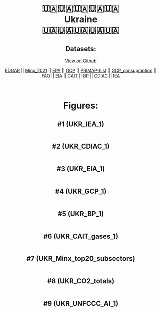 
<center>
<h1 align="center">
🇺🇦🇺🇦🇺🇦🇺🇦🇺🇦
<br>
Ukraine
<br>
🇺🇦🇺🇦🇺🇦🇺🇦🇺🇦
</h1>
<h2>Datasets:</h2>
<p><a href="https://github.com/dquintani/GreenhouseData/tree/master/country_data/UKR_Ukraine/data">View on Github</a>
<br></p><p><a href="data/UKR_EDGAR.csv">EDGAR</a> || <a href="data/UKR_Minx_2021.csv">Minx_2021</a> || <a href="data/UKR_EPA.csv">EPA</a> || <a href="data/UKR_GCP.csv">GCP</a> || <a href="data/UKR_PRIMAP-hist.csv">PRIMAP-hist</a> || <a href="data/UKR_GCP_consupmption.csv">GCP_consupmption</a> || <a href="data/UKR_FAO.csv">FAO</a> || <a href="data/UKR_EIA.csv">EIA</a> || <a href="data/UKR_CAIT.csv">CAIT</a> || <a href="data/UKR_BP.csv">BP</a> || <a href="data/UKR_CDIAC.csv">CDIAC</a> || <a href="data/UKR_IEA.csv">IEA</a></p><p><br></p>
<h1>Figures:</h1><h2>#1 (UKR_IEA_1)</h2>
<p><img alt="" src="figures/UKR_IEA_1.png" /></p><h2>#2 (UKR_CDIAC_1)</h2>
<p><img alt="" src="figures/UKR_CDIAC_1.png" /></p><h2>#3 (UKR_EIA_1)</h2>
<p><img alt="" src="figures/UKR_EIA_1.png" /></p><h2>#4 (UKR_GCP_1)</h2>
<p><img alt="" src="figures/UKR_GCP_1.png" /></p><h2>#5 (UKR_BP_1)</h2>
<p><img alt="" src="figures/UKR_BP_1.png" /></p><h2>#6 (UKR_CAIT_gases_1)</h2>
<p><img alt="" src="figures/UKR_CAIT_gases_1.png" /></p><h2>#7 (UKR_Minx_top20_subsectors)</h2>
<p><img alt="" src="figures/UKR_Minx_top20_subsectors.png" /></p><h2>#8 (UKR_CO2_totals)</h2>
<p><img alt="" src="figures/UKR_CO2_totals.png" /></p><h2>#9 (UKR_UNFCCC_AI_1)</h2>
<p><img alt="" src="figures/UKR_UNFCCC_AI_1.png" /></p>